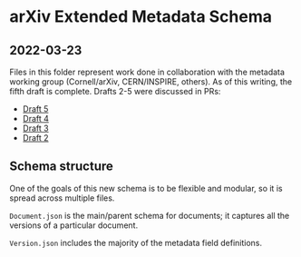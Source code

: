 # arXiv Extended Metadata Schema
## 2022-03-23

Files in this folder represent work done in collaboration with
the metadata working group (Cornell/arXiv, CERN/INSPIRE, others).
As of this writing, the fifth draft is complete. Drafts 2-5
were discussed in PRs:

- [Draft 5](https://github.com/arXiv/arxiv-canonical/pull/36)
- [Draft 4](https://github.com/arXiv/arxiv-canonical/pull/34)
- [Draft 3](https://github.com/arXiv/arxiv-canonical/pull/33)
- [Draft 2](https://github.com/arXiv/arxiv-canonical/pull/32)

## Schema structure

One of the goals of this new schema is to be flexible and modular, so it is spread across multiple files.

``Document.json`` is the main/parent schema for documents; it captures all the versions of a particular document.

``Version.json`` includes the majority of the metadata field
definitions.
